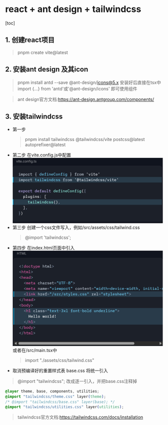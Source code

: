 # react + ant design + tailwindcss 
[toc]

## 1. 创建react项目
> pnpm create vite@latest
## 2. 安装ant design 及其icon
> pnpm install antd --save @ant-design/icons@5.x
安装好后直接在tsx中import {...} from 'antd'或'@ant-design/icons' 即可使用组件

> ant design官方文档:https://ant-design.antgroup.com/components/

## 3. 安装tailwindcss
- 第一步
  > pnpm install tailwindcss @tailwindcss/vite postcss@latest autoprefixer@latest
- 第二步
  在vite.config.js中配置
 ![配置](image.png)
- 第三步
  创建一个css文件写入，例如/src/assets/css/tailwind.css
  > @import 'tailwindcss';
- 第四步
  在index.html页面中引入
  ![引入](image-1.png)
  或者在/src/main.tsx中
  > import "./assets/css/tailwind.css"
- 取消预编译好的重置样式表 base.css
将统一引入
> @import "tailwindcss";
改成逐一引入，并把base.css注释掉
```css
@layer theme, base, components, utilities;
@import "tailwindcss/theme.css" layer(theme);
/* @import "tailwindcss/base.css" layer(base); */
@import "tailwindcss/utilities.css" layer(utilities);
```

> tailwindcss官方文档:https://tailwindcss.com/docs/installation
